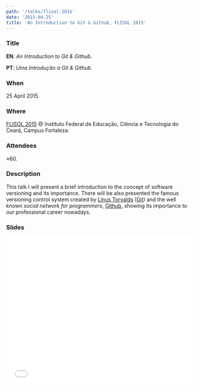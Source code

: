 ```yaml
---
path: '/talks/flisol-2015'
date: '2015-04-25'
title: 'An Introduction to Git & Github, FLISOL 2015'
---
```


### Title

**EN**: _An Introduction to Git & Github_.

**PT**: _Uma Introdução a Git & Github_.

### When

25 April 2015.

### Where

[FLISOL 2015](http://flisolce.org/) @ Instituto Federal de Educação, Ciência e Tecnologia do Ceará, Campus Fortaleza.

### Attendees

≈60.

### Description

This talk I will present a brief introduction to the concept of software versioning and its importance. There will be also  presented the famous versioning control system created by [Linus Torvalds](https://github.com/torvalds) ([Git](https://git-scm.com/)) and the well known _social network for programmers_, [Github](https://github.com/), showing its importance to our professional career nowadays.

### Slides

<div style="left: 0; width: 100%; height: 0; position: relative; padding-bottom: 79.5798%;"><iframe src="//speakerdeck.com/player/f3388b2c63c54a12935a8abfe83d242e" style="border: 0; top: 0; left: 0; width: 100%; height: 100%; position: absolute;" allowfullscreen scrolling="no"></iframe></div>